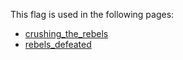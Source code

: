 This flag is used in the following pages:
 - [crushing_the_rebels](../events/crushing_the_rebels.md)
 - [rebels_defeated](../events/rebels_defeated.md)
